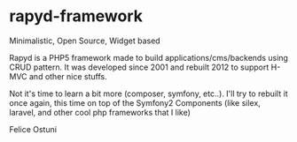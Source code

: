 rapyd-framework
===============

Minimalistic, Open Source, Widget based

Rapyd is a PHP5 framework made to build applications/cms/backends using CRUD pattern.
It was developed since 2001 and rebuilt 2012 to support H-MVC and other nice stuffs.

Not it's time to learn a bit more (composer, symfony, etc..).
I'll try to rebuilt it once again, this time on top of the Symfony2 Components
(like silex, laravel, and other cool php frameworks that I like)

Felice Ostuni
